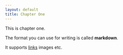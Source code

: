 ```yaml
---
layout: default
title: Chapter One
---
```


This is chapter one.

<!--more-->

The format you can use for writing is called **markdown**.

It supports [links](boris-marinov.github.io) images etc.
